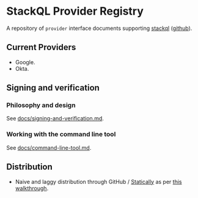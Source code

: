 
# StackQL Provider Registry

A repository of `provider` interface documents supporting [stackql](https://stackql.io/) ([github](https://github.com/stackql/stackql)). 

## Current Providers

- Google.
- Okta.

## Signing and verification

### Philosophy and design

See [docs/signing-and-verification.md](/docs/signing-and-verification.md).


### Working with the command line tool

See [docs/command-line-tool.md](/docs/command-line-tool.md).

## Distribution

- Naive and laggy distribution through GitHub / [Statically](https://statically.io/) as per [this walkthrough](https://blog.mergify.com/how-to-serve-static-files-from-github/).


